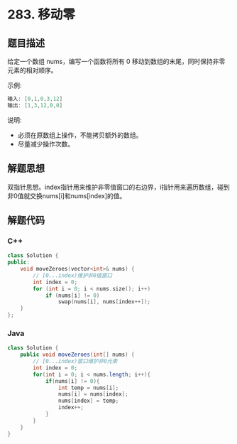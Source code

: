 # 283. 移动零

## 题目描述

给定一个数组 nums，编写一个函数将所有 0 移动到数组的末尾，同时保持非零元素的相对顺序。

示例:
```java
输入: [0,1,0,3,12]
输出: [1,3,12,0,0]
```
说明:
* 必须在原数组上操作，不能拷贝额外的数组。
* 尽量减少操作次数。

## 解题思想

双指针思想。index指针用来维护非零值窗口的右边界，i指针用来遍历数组，碰到非0值就交换nums[i]和nums[index]的值。

## 解题代码

### C++

```cpp
class Solution {
public:
    void moveZeroes(vector<int>& nums) {
        // [0...index)维护非0值窗口
        int index = 0;
		for (int i = 0; i < nums.size(); i++)
			if (nums[i] != 0)
                swap(nums[i], nums[index++]);
    }
};
```

### Java

```java
class Solution {
    public void moveZeroes(int[] nums) {
        // [0...index)窗口维护非0元素
        int index = 0;
        for(int i = 0; i < nums.length; i++){
            if(nums[i] != 0){
                int temp = nums[i];
                nums[i] = nums[index];
                nums[index] = temp;
                index++;
            }
        }
    }
}
```